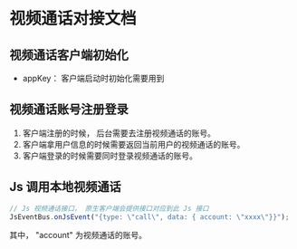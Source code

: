# 视频通话对接文档

## 视频通话客户端初始化

- appKey： 客户端启动时初始化需要用到

## 视频通话账号注册登录

1. 客户端注册的时候， 后台需要去注册视频通话的账号。
2. 客户端拿用户信息的时候需要返回当前用户的视频通话的账号。
3. 客户端登录的时候需要同时登录视频通话的账号。

## Js 调用本地视频通话

```JavaScript
// Js 视频通话接口， 原生客户端会提供接口对应到此 Js 接口
JsEventBus.onJsEvent("{type: \"call\", data: { account: \"xxxx\"}}");

```

其中， "account" 为视频通话的账号。 